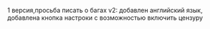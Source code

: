 1 версия,просьба писать о багах
v2: добавлен английский язык, добавлена кнопка настроки с возможностью включить цензуру
